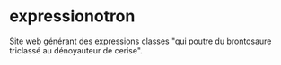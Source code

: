 # expressionotron
Site web générant des expressions classes "qui poutre du brontosaure triclassé au dénoyauteur de cerise".
